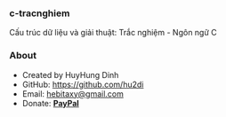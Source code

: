 ### c-tracnghiem
Cấu trúc dữ liệu và giải thuật: Trắc nghiệm - Ngôn ngữ C

### About
- Created by HuyHung Dinh
- GitHub: https://github.com/hu2di
- Email: hebitaxy@gmail.com
- Donate: [**PayPal**](https://www.paypal.me/hungdh)

